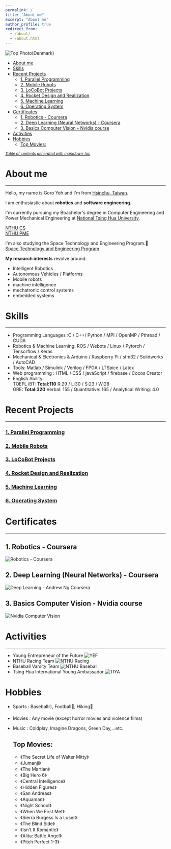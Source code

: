 ```yaml
---
permalink: /
title: "About me"
excerpt: "About me"
author_profile: true
redirect_from: 
  - /about/
  - /about.html
---
```



<!-- My photo in Denmark -->
![Top Photo(Denmark)](https://i.imgur.com/CjcJXWK.jpg)

- [About me](#about-me)
- [Skills](#skills)
- [Recent Projects](#recent-projects)
    + [1. Parallel Programming](#-1-parallel-programming--https---goroyeh56githubio-projects-parallelprogramming--)
    + [2. Mobile Robots](#-2-mobile-robots--https---goroyeh56githubio-projects-mobilerobots--)
    + [3. LoCoBot Projects](#-3-locobot-projects--https---goroyeh56githubio-projects-locobot-projects--)
    + [4. Rocket Design and Realization](#-4-rocket-design-and-realization--https---goroyeh56githubio-projects-rocketdesign--)
    + [5. Machine Learning](#-5-machine-learning--https---goroyeh56githubio-projects-machinelearning--)
    + [6. Operating System](#-6-operating-system--https---goroyeh56githubio-projects-operatingsystem--)
- [Certificates](#certificates)
  * [1. Robotics - Coursera](#1-robotics---coursera)
  * [2. Deep Learning (Neural Networks) - Coursera](#2-deep-learning--neural-networks----coursera)
  * [3. Basics Computer Vision - Nvidia course](#3-basics-computer-vision---nvidia-course)
    <!-- + [Industrial Technology Research Institute](#industrial-technology-research-institute) -->
- [Activities](#activities)
- [Hobbies](#hobbies)
  * [Top Movies:](#top-movies-)

<small><i><a href='http://ecotrust-canada.github.io/markdown-toc/'>Table of contents generated with markdown-toc</a></i></small>

# About me
---

Hello, my name is Goro Yeh and I'm from [Hsinchu, Taiwan](https://www.google.com/maps/place/%E6%96%B0%E7%AB%B9%E5%B8%82%E6%96%B0%E7%AB%B9/@24.6293865,120.6178652,10z/data=!4m5!3m4!1s0x346835db1a4b4b11:0xd409dcbcb5d33b0c!8m2!3d24.8138287!4d120.9674798).

I am enthusiastic about **robotics** and **software engineering**.

I'm currently pursuing my Bbachelor's degree in Computer Engineering
and Power Mechanical Engineering at [National Tsing Hua University](http://nthu-en.site.nthu.edu.tw/).

[NTHU CS](http://dcs-en.site.nthu.edu.tw/index.php)  
[NTHU PME](http://www.pme.nthu.edu.tw/index.php?Lang=en)  

I'm also studying the Space Technology and Engineering Program.🚀  
[Space Technology and Engineering Program](http://curricul.site.nthu.edu.tw/p/406-1208-156303,r1433.php?Lang=zh-tw)

**My research interests** revolve around:  
* Intelligent Robotics
* Autonomous Vehicles / Platforms
* Mobile robots
* machine intelligence
* mechatronic control systems
* embedded systems


<!-- </font> -->

# Skills  
---
* Programming Languages :C / C++/ Python / MPI / OpenMP / Pthread / CUDA  
* Robotics & Machine Learning: ROS / Webots / Linux / Pytorch / Tensorflow / Keras  
* Mechanical & Electronics & Arduino / Raspberry Pi / stm32 / Solidworks / AutoCAD  
* Tools: Matlab / Simulink / Verilog / FPGA / LTSpice / Latex  
* Web programming : HTML / CSS / javaScript / firebase / Cocos Creator  
* English Ability:   
TOEFL iBT: **Total:110** R:29 / L:30 / S:23 / W:28   
GRE: **Total:320** Verbal: 155 / Quantitative: 165 / Analytical Writing: 4.0



# Recent Projects
---
### [1. Parallel Programming](https://goroyeh56.github.io/projects/ParallelProgramming/)  
### [2. Mobile Robots](https://goroyeh56.github.io/projects/MobileRobots/)  
### [3. LoCoBot Projects](https://goroyeh56.github.io/projects/LoCoBot_Projects/)  
### [4. Rocket Design and Realization](https://goroyeh56.github.io/projects/RocketDesign/)  
### [5. Machine Learning](https://goroyeh56.github.io/projects/MachineLearning/)  
### [6. Operating System](https://goroyeh56.github.io/projects/OperatingSystem/)  


# Certificates 
---
## 1. Robotics - Coursera

![Robotics - Coursera](http://goroyeh56.github.io/images/Certificate_Robotics.jpg)

## 2. Deep Learning (Neural Networks) - Coursera

![Deep Learning - Andrew Ng Coursera](http://goroyeh56.github.io/images/coursera_deeplearning.jpg)

## 3. Basics Computer Vision - Nvidia course

![Nvidia Computer Vision](http://goroyeh56.github.io/images/nvidia.jpg)


<!-- ## Work Experience
### Industrial Technology Research Institute
Position:  Robotics Intern
Time:      July 2020 ~ Present -->

# Activities
---
* Young Entrepreneur of the Future
![YEF](http://goroyeh56.github.io/images/yef_elevator_pitch.png)
* NTHU Racing Team
![NTHU Racing](http://goroyeh56.github.io/images/racing2.jpg)
* Baseball Varsity Team
![NTHU Baseball](http://goroyeh56.github.io/images/swing.JPG)
* Tsing Hua International Young Ambassador
![TIYA](http://goroyeh56.github.io/images/tiya.jpg)

# Hobbies

* Sports : Baseball⚾, Football🏈, Hiking🗻
* Movies : Any movie (except horror movies and violence films)
* Music : Coldplay, Imagine Dragons, Green Day,...etc.


  ## Top Movies:
  * 《The Secret Life of Walter Mitty》
  * 《Jumanji》
  * 《The Martian》
  * 《Big Hero 6》
  * 《Central Intelligence》
  * 《Hidden Figures》
  * 《San Andreas》
  * 《Aquaman》
  * 《Night School》
  * 《When We First Met》
  * 《Sierra Burgess Is a Loser》
  * 《The Blind Side》
  * 《Isn't It Romantic》
  * 《Alita: Battle Angel》
  * 《Pitch Perfect 1-3》  


